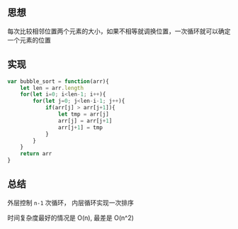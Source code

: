 ## 思想

每次比较相邻位置两个元素的大小，如果不相等就调换位置，一次循环就可以确定一个元素的位置  


## 实现

```js
var bubble_sort = function(arr){
    let len = arr.length
    for(let i=0; i<len-1; i++){
        for(let j=0; j<len-i-1; j++){
            if(arr[j] > arr[j+1]){
                let tmp = arr[j]
                arr[j] = arr[j+1]
                arr[j+1] = tmp
            }
        }
    }
    return arr
}
```

## 总结

外层控制 `n-1` 次循环， 内层循环实现一次排序  

时间复杂度最好的情况是 O(n), 最差是 O(n^2)